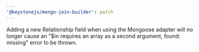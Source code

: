 ```yaml
---
'@keystonejs/mongo-join-builder': patch
---
```


Adding a new Relationship field when using the Mongoose adapter will no longer cause an "$in requires an array as a second argument, found: missing" error to be thrown.
